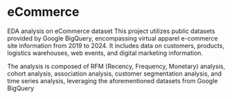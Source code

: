 # eCommerce
EDA analysis on eCommerce dataset
This project utilizes public datasets provided by Google BigQuery, encompassing virtual apparel e-commerce site information from 2019 to 2024. It includes data on customers, products, logistics warehouses, web events, and digital marketing information.

The analysis is composed of RFM (Recency, Frequency, Monetary) analysis, cohort analysis, association analysis, customer segmentation analysis, and time series analysis, leveraging the aforementioned datasets from Google BigQuery

